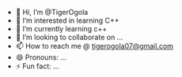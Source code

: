- 👋 Hi, I’m @TigerOgola
- 👀 I’m interested in learning C++
- 🌱 I’m currently learning c++
- 💞️ I’m looking to collaborate on ...
- 📫 How to reach me @ tigerogola07@gmail.com
- 😄 Pronouns: ...
- ⚡ Fun fact: ...

<!---
TigerOgola/TigerOgola is a ✨ special ✨ repository because its `README.md` (this file) appears on your GitHub profile.
You can click the Preview link to take a look at your changes.
--->
